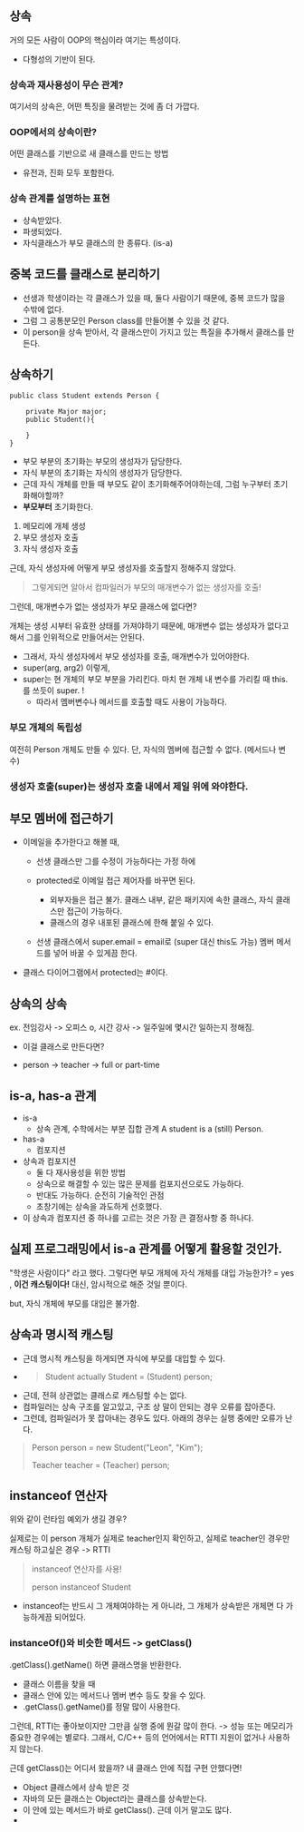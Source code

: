 ## 상속
거의 모든 사람이 OOP의 핵심이라 여기는 특성이다. 
- 다형성의 기반이 된다.

### 상속과 재사용성이 무슨 관계? 
여기서의 상속은, 어떤 특징을 물려받는 것에 좀 더 가깝다.

### OOP에서의 상속이란? 
어떤 클래스를 기반으로 새 클래스를 만드는 방법
- 유전과, 진화 모두 포함한다.

### 상속 관계를 설명하는 표현
- 상속받았다. 
- 파생되었다.
- 자식클래스가 부모 클래스의 한 종류다. (is-a)

## 중복 코드를 클래스로 분리하기
- 선생과 학생이라는 각 클래스가 있을 때, 둘다 사람이기 때문에, 중복 코드가 많을 수밖에 없다.
- 그럼 그 공통분모인 Person class를 만들어볼 수 있을 것 같다.
- 이 person을 상속 받아서, 각 클래스만이 가지고 있는 특질을 추가해서 클래스를 만든다. 

## 상속하기
```
public class Student extends Person {

    private Major major;
    public Student(){
        
    }
}
```
- 부모 부분의 초기화는 부모의 생성자가 담당한다.
- 자식 부분의 초기화는 자식의 생성자가 담당한다. 
- 근데 자식 개체를 만들 때 부모도 같이 초기화해주어야하는데, 그럼 누구부터 초기화해야할까? 
- **부모부터** 초기화한다.

1. 메모리에 개체 생성
2. 부모 생성자 호출
3. 자식 생성자 호출

근데, 자식 생성자에 어떻게 부모 생성자를 호출할지 정해주지 않았다. 
> 그렇게되면 알아서 컴파일러가 부모의 매개변수가 없는 생성자를 호출!

그런데, 매개변수가 없는 생성자가 부모 클래스에 없다면?

개체는 생성 시부터 유효한 상태를 가져야하기 때문에, 매개변수 없는 생성자가 없다고 해서 그를 인위적으로 만들어서는 안된다.
- 그래서, 자식 생성자에서 부모 생성자를 호출, 매개변수가 있어야한다. 
- super(arg, arg2) 이렇게, 
- super는 현 개체의 부모 부분을 가리킨다. 마치 현 개체 내 변수를 가리킬 때 this.를 쓰듯이 super. ! 
    - 따라서 멤버변수나 메서드를 호출할 때도 사용이 가능하다. 

### 부모 개체의 독립성
여전히 Person 개체도 만들 수 있다.
단, 자식의 멤버에 접근할 수 없다. (메서드나 변수)

### 생성자 호출(super)는 생성자 호출 내에서 제일 위에 와야한다.

## 부모 멤버에 접근하기
- 이메일을 추가한다고 해볼 때,
  - 선생 클래스만 그를 수정이 가능하다는 가정 하에
  - protected로 이메일 접근 제어자를 바꾸면 된다. 
    - 외부자들은 접근 불가. 클래스 내부, 같은 패키지에 속한 클래스, 자식 클래스만 접근이 가능하다. 
    - 클래스의 경우 내포된 클래스에 한해 붙일 수 있다. 
    
  - 선생 클래스에서 super.email = email로 (super 대신 this도 가능) 멤버 메서드를 넣어 바꿀 수 있게끔 한다.
- 클래스 다이어그램에서 protected는 #이다.

## 상속의 상속
ex. 전임강사 -> 오피스 o, 시간 강사 -> 일주일에 몇시간 일하는지 정해짐.
- 이걸 클래스로 만든다면?

- person -> teacher -> full or part-time

## is-a, has-a 관계
- is-a
  - 상속 관계, 수학에서는 부분 집합 관계 A student is a (still) Person.
- has-a 
  - 컴포지션
- 상속과 컴포지션
  - 둘 다 재사용성을 위한 방법
  - 상속으로 해결할 수 있는 많은 문제를 컴포지션으로도 가능하다. 
  - 반대도 가능하다. 순전히 기술적인 관점
  - 초창기에는 상속을 과도하게 선호했다. 
- 이 상속과 컴포지션 중 하나를 고르는 것은 가장 큰 결정사항 중 하나다.

## 실제 프로그래밍에서 is-a 관계를 어떻게 활용할 것인가.
"학생은 사람이다" 라고 했다. 그렇다면
부모 개체에 자식 개체를 대입 가능한가? = yes , **이건 캐스팅이다!** 대신, 암시적으로 해준 것일 뿐이다. 

but, 자식 개체에 부모를 대입은 불가함.

## 상속과 명시적 캐스팅
- 근데 명시적 캐스팅을 하게되면 자식에 부모를 대입할 수 있다.
- > Student actually Student = (Student) person;
- 근데, 전혀 상관없는 클래스로 캐스팅할 수는 없다. 
- 컴파일러는 상속 구조를 알고있고, 구조 상 말이 안되는 경우 오류를 잡아준다.
- 그런데, 컴파일러가 못 잡아내는 경우도 있다. 아래의 경우는 실행 중에만 오류가 난다.
> Person person = new Student("Leon", "Kim");
> 
> Teacher teacher = (Teacher) person;

## instanceof 연산자
위와 같이 런타임 예외가 생길 경우? 

실제로는 이 person 개체가 실제로 teacher인지 확인하고, 실제로 teacher인 경우만 캐스팅 하고싶은 경우 -> RTTI
> instanceof 연산자를 사용!
> 
> person instanceof Student

- instanceof는 반드시 그 개체여야하는 게 아니라, 그 개체가 상속받은 개체면 다 가능하게끔 되어있다.
### instanceOf()와 비슷한 메서드 -> getClass()

.getClass().getName() 하면 클래스명을 반환한다.
- 클래스 이름을 찾을 때
- 클래스 안에 있는 메서드나 멤버 변수 등도 찾을 수 있다. 
- .getClass().getName()를 정말 많이 사용한다. 

그런데, RTTI는 좋아보이지만 그만큼 실행 중에 뭔갈 많이 한다. -> 성능 또는 메모리가 중요한 경우에는 별로다. 
그래서, C/C++ 등의 언어에서는 RTTI 지원이 없거나 사용하지 않는다. 

근데 getClass()는 어디서 왔을까? 내 클래스 안에 직접 구현 안했다면! 
- Object 클래스에서 상속 받은 것
- 자바의 모든 클래스는 Object라는 클래스를 상속받는다. 
- 이 안에 있는 메서드가 바로 getClass(). 근데 이거 말고도 많다.
- 
